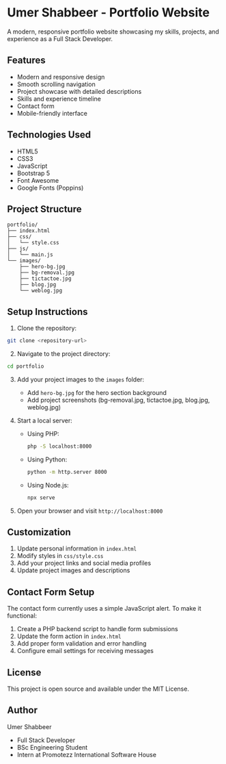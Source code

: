 # Umer Shabbeer - Portfolio Website

A modern, responsive portfolio website showcasing my skills, projects, and experience as a Full Stack Developer.

## Features

- Modern and responsive design
- Smooth scrolling navigation
- Project showcase with detailed descriptions
- Skills and experience timeline
- Contact form
- Mobile-friendly interface

## Technologies Used

- HTML5
- CSS3
- JavaScript
- Bootstrap 5
- Font Awesome
- Google Fonts (Poppins)

## Project Structure

```
portfolio/
├── index.html
├── css/
│   └── style.css
├── js/
│   └── main.js
└── images/
    ├── hero-bg.jpg
    ├── bg-removal.jpg
    ├── tictactoe.jpg
    ├── blog.jpg
    └── weblog.jpg
```

## Setup Instructions

1. Clone the repository:
```bash
git clone <repository-url>
```

2. Navigate to the project directory:
```bash
cd portfolio
```

3. Add your project images to the `images` folder:
   - Add `hero-bg.jpg` for the hero section background
   - Add project screenshots (bg-removal.jpg, tictactoe.jpg, blog.jpg, weblog.jpg)

4. Start a local server:
   - Using PHP:
     ```bash
     php -S localhost:8000
     ```
   - Using Python:
     ```bash
     python -m http.server 8000
     ```
   - Using Node.js:
     ```bash
     npx serve
     ```

5. Open your browser and visit `http://localhost:8000`

## Customization

1. Update personal information in `index.html`
2. Modify styles in `css/style.css`
3. Add your project links and social media profiles
4. Update project images and descriptions

## Contact Form Setup

The contact form currently uses a simple JavaScript alert. To make it functional:

1. Create a PHP backend script to handle form submissions
2. Update the form action in `index.html`
3. Add proper form validation and error handling
4. Configure email settings for receiving messages

## License

This project is open source and available under the MIT License.

## Author

Umer Shabbeer
- Full Stack Developer
- BSc Engineering Student
- Intern at Promotezz International Software House 